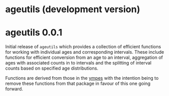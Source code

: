 # ageutils (development version)

# ageutils 0.0.1

Initial release of `ageutils` which provides a collection of efficient functions
for working with individual ages and corresponding intervals. These include
functions for efficient conversion from an age to an interval, aggregation of
ages with associated counts in to intervals and the splitting of interval counts
based on specified age distributions.

Functions are derived from those in the
[ympes](https://cran.r-project.org/package=ympes) with the intention being to
remove these functions from that package in favour of this one going forward.
